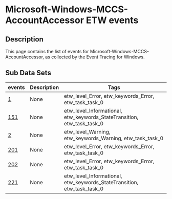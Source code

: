 # Microsoft-Windows-MCCS-AccountAccessor ETW events

## Description
This page contains the list of events for Microsoft-Windows-MCCS-AccountAccessor, as collected by the Event Tracing for Windows.

## Sub Data Sets
|events|Description|Tags|
|---|---|---|
|[1](events/event-1.md)|None|etw_level_Error, etw_keywords_Error, etw_task_task_0|
|[151](events/event-151.md)|None|etw_level_Informational, etw_keywords_StateTransition, etw_task_task_0|
|[2](events/event-2.md)|None|etw_level_Warning, etw_keywords_Warning, etw_task_task_0|
|[201](events/event-201.md)|None|etw_level_Error, etw_keywords_Error, etw_task_task_0|
|[202](events/event-202.md)|None|etw_level_Error, etw_keywords_Error, etw_task_task_0|
|[221](events/event-221.md)|None|etw_level_Informational, etw_keywords_StateTransition, etw_task_task_0|
